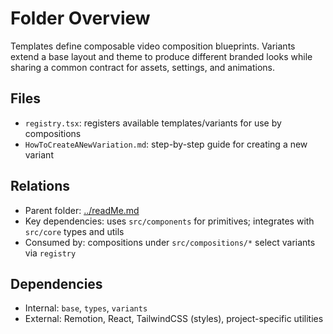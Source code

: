 # Folder Overview

Templates define composable video composition blueprints. Variants extend a base layout and theme to produce different branded looks while sharing a common contract for assets, settings, and animations.

## Files

- `registry.tsx`: registers available templates/variants for use by compositions
- `HowToCreateANewVariation.md`: step-by-step guide for creating a new variant

## Relations

- Parent folder: [../readMe.md](../readMe.md)
- Key dependencies: uses `src/components` for primitives; integrates with `src/core` types and utils
- Consumed by: compositions under `src/compositions/*` select variants via `registry`

## Dependencies

- Internal: `base`, `types`, `variants`
- External: Remotion, React, TailwindCSS (styles), project-specific utilities
